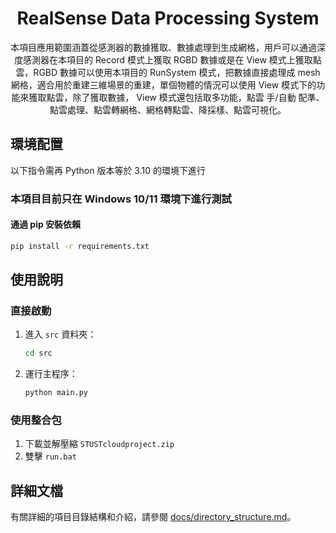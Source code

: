 <div align="center">
    
# RealSense Data Processing System

本項目應用範圍涵蓋從感測器的數據獲取、數據處理到生成網格，用戶可以通過深度感測器在本項目的 Record 模式上獲取 RGBD 數據或是在 View 模式上獲取點雲，RGBD 數據可以使用本項目的 RunSystem 模式，把數據直接處理成 mesh 網格，適合用於重建三維場景的重建，單個物體的情況可以使用 View 模式下的功能來獲取點雲，除了獲取數據， View 模式還包括取多功能，點雲 手/自動 配準、點雲處理、點雲轉網格、網格轉點雲、降採樣、點雲可視化。

<div align="left">

## 環境配置

以下指令需再 Python 版本等於 3.10 的環境下進行

### 本項目目前只在 Windows 10/11 環境下進行測試
#### 通過 pip 安裝依賴 
```bash
pip install -r requirements.txt
```

## 使用說明

### 直接啟動
1. 進入 `src` 資料夾：
    ```bash
    cd src
    ```
    
2. 運行主程序：
    ```bash
    python main.py
    ```
### 使用整合包
1. 下載並解壓縮 `STUSTcloudproject.zip`
2. 雙擊 `run.bat`

## 詳細文檔

有關詳細的項目目錄結構和介紹，請參閱 [docs/directory_structure.md](docs/directory_structure.md)。
